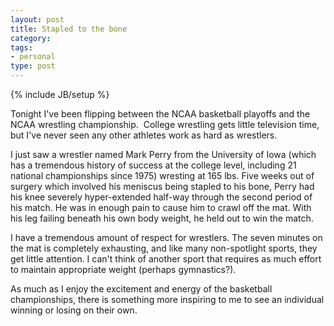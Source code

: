 ```yaml
---
layout: post
title: Stapled to the bone
category: 
tags: 
- personal
type: post
---
```

{% include JB/setup %}

Tonight I've been flipping between the NCAA basketball playoffs and the NCAA wrestling championship.  College wrestling gets little television time, but I've never seen any other athletes work as hard as wrestlers.

I just saw a wrestler named Mark Perry from the University of Iowa (which has a tremendous history of success at the college level, including 21 national championships since 1975) wresting at 165 lbs. Five weeks out of surgery which involved his meniscus being stapled to his bone, Perry had his knee severely hyper-extended half-way through the second period of his match. He was in enough pain to cause him to crawl off the mat. With his leg failing beneath his own body weight, he held out to win the match.

I have a tremendous amount of respect for wrestlers. The seven minutes on the mat is completely exhausting, and like many non-spotlight sports, they get little attention. I can't think of another sport that requires as much effort to maintain appropriate weight (perhaps gymnastics?).

As much as I enjoy the excitement and energy of the basketball championships, there is something more inspiring to me to see an individual winning or losing on their own.